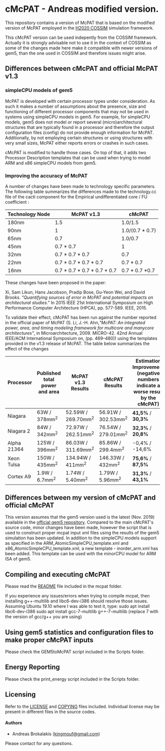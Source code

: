 # cMcPAT - Andreas modified version. 

This repository contains a version of McPAT that is based on the modified version of McPAT employed in the [H2020 COSSIM](https://github.com/H2020-COSSIM) simulation framework. 

This cMcPAT version can be used indepently from the COSSIM framework. Actually it is strongly advisable not to use it in the context of COSSIM as some of the changes made here make it compatible with newer versions of gem5, than the one used in COSSIM and therefore issues might arise.


## Differences between cMcPAT and official McPAT v1.3

### simpleCPU models of gem5

McPAT is developed with certain processor types under consideration. As such it makes a number of assumptions about the presence, size and functioning of different processor components that may not be used in systems using simpleCPU models in gem5. For example, for simpleCPU models, gem5 does not model or report several (micro)architectural structures that are typically found in a processor and therefore the output configuration files (config) do not provide enough information for McPAT. Additionally, by not employing certain structures or using structures with very small sizes, McPAT either reports errors or crashes in such cases.

cMcPAT is modified to handle those cases. On top of that, it adds two Processor Description templates that can be used when trying to model ARM and x86 simpleCPU models from gem5. 

### Improving the accuracy of McPAT

A number of changes have been made to technology specific parameters. The following table summarizes the differences made to the technology.cc file of the cacti component for the Empirical undifferentiated core / FU coefficient :

Technology Node | McPAT v1.3 | cMcPAT
------------ | ------------- | -------------
180nm | 1.5 | 1.0/1.5
90nm | 1 | 1.0/(0.7 * 0.7)
65nm | 0.7 | 1.0/0.7
45nm | 0.7 * 0.7 | 1
32nm | 0.7 * 0.7 * 0.7 | 0.7
22nm | 0.7 * 0.7 * 0.7 * 0.7 | 0.7 * 0.7
16nm | 0.7 * 0.7 * 0.7 * 0.7 * 0.7 | 0.7 * 0.7 *0.7

These changes have been proposed in the paper: 

Xi, Sam Likun, Hans Jacobson, Pradip Bose, Gu-Yeon Wei, and David Brooks. _"Quantifying sources of error in McPAT and potential impacts on architectural studies."_ In 2015 IEEE 21st International Symposium on High Performance Computer Architecture (HPCA), pp. 577-589. IEEE, 2015. 

To validate their effect, cMcPAT has been run against the number reported in the official paper of McPAT (S. Li, J.-H. Ahn,_"McPAT: An integrated power, area, and timing modeling framework for multicore and manycore architectures"_, in Microarchitecture, 2009. MICRO-42. 42nd Annual IEEE/ACM International Symposium on, (pp. 469–480)) using the templates provided in the v1.3 release of McPAT. The table below summarizes the effect of the changes

Processor | Published total power and area | McPAT v1.3 Results | cMcPAT Results | Estimation Improvement (negative numbers indicate a worse result by the cMcPAT)
------------ | ------------- | ------------- | ------------- | -------------
Niagara | 63W / 378mm<sup>2</sup> | 52.59W / 269.70mm<sup>2</sup> | 56.91W / 302.53mm<sup>2</sup> | **41,5%** / **30,3%**
Niagara 2 | 84W / 342mm<sup>2</sup> | 72.97W / 262.51mm<sup>2</sup> | 76.54W / 279.01mm<sup>2</sup> | **32,3%** / **20,8%**
Alpha 21364 | 125W / 396mm<sup>2</sup> | 86.03W / 311.69mm<sup>2</sup> | 85.86W / 299.4mm<sup>2</sup> | -0,4% / -14,6%
Xeon Tulsa | 150W / 435mm<sup>2</sup> | 134.94W / 411mm<sup>2</sup> | 146.33W / 432mm<sup>2</sup> |**75,6%** / **87,5%**
Cortex A9 | 1.9W / 6.7mm<sup>2</sup> | 1.74W / 5.40mm<sup>2</sup> | 1.79W / 5.96mm<sup>2</sup> | **31,3%** / **43,1%**

## Differences between my version of cMcPAT and official cMcPAT

This version assumes that the gem5 version used is the latest (Nov. 2019) available in the [official gem5 repository](https://gem5.googlesource.com/public/gem5). Compared to the main cMcPAT's source code, minor changes have been made, however the script that is used to construct proper mcpat input xml files using the results of the gem5 simulation has been updated. In addition to the simpleCPU models support as specified in the ARM_AtomicSimpleCPU_template.xml and x86_AtomicSimpleCPU_template.xml, a new template - inorder_arm.xml has been added. This template can be used with the minorCPU model for ARM ISA of gem5.


## Compiling and executing cMcPAT

Please read the [README](mcpat/README) file included in the mcpat folder.

If you experience any issues/errors when trying to compile mcpat, then installing g++-multilib and libc6-dev-i386 should resolve those issues. 
Assuming Ubuntu 19.10 where I was able to test it, type:
sudo apt install libc6-dev-i386
sudo apt install gcc-7-multilib g++-7-multilib  (replace 7 with the version of gcc/g++ you are using)


## Using gem5 statistics and configuration files to make proper cMcPAT inputs

Please check the GEM5toMcPAT script included in the Scripts folder.

## Energy Reporting

Please check the print_energy script included in the Scripts folder.

## Licensing

Refer to the [LICENSE](LICENSE) and [COPYING](COPYING.md) files included. Individual license may be present in different files in the source codes.

#### Authors

* Andreas Brokalakis (kingmouf@gmail.com)

Please contact for any questions.



